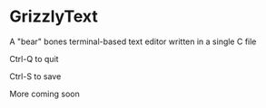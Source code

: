 # GrizzlyText
A "bear" bones terminal-based text editor written in a single C file

Ctrl-Q to quit

Ctrl-S to save

More coming soon